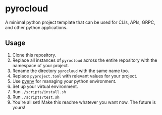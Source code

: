 # pyrocloud

A minimal python project template that can be used for CLIs, APIs, GRPC, and other python applications.

## Usage

1. Clone this repository.
1. Replace all instances of `pyrocloud` across the entire repository with the namespace of your project.
1. Rename the directory `pyrocloud` with the same name too.
1. Replace `pyproject.toml` with relevant values for your project.
1. Use [pyenv](https://github.com/pyenv/pyenv) for managing your python environment.
1. Set up your virtual environment.
1. Run `./scripts/install.sh`
1. Run `./scripts/test.sh`
1. You're all set! Make this readme whatever you want now. The future is yours!
